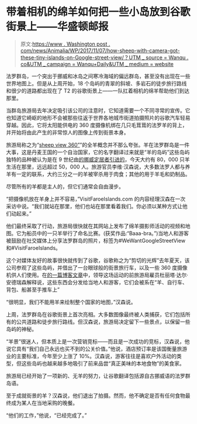 # 带着相机的绵羊如何把一些小岛放到谷歌街景上——华盛顿邮报

> 原文:[https://www . Washington post . com/news/Animalia/WP/2017/11/07/how-sheep-with-camera-got-these-tiny-islands-on-Google-street-view/？UTM _ source = Wanqu . co&UTM _ campaign = Wanqu+Daily&UTM _ medium = website](https://www.washingtonpost.com/news/animalia/wp/2017/11/07/how-sheep-with-cameras-got-these-tiny-islands-onto-google-street-view/?utm_source=wanqu.co&utm_campaign=Wanqu+Daily&utm_medium=website)

法罗群岛，一个突出于挪威和冰岛之间寒冷海域的偏远群岛，甚至没有出现在一些世界地图上。但是从上周开始，18 个岛屿的青翠的斜坡、多岩石的徒步旅行路线和很少的道路都出现在了 T2 的谷歌街景上——一队扛着相机的绵羊帮助他们到达那里。

当群岛旅游局去年决定吸引该公司的注意时，它知道需要一个不同寻常的宣传。它也知道它崎岖的地形不会被那些往返于世界各地城市街道拍摄照片的谷歌汽车轻易穿越。因此，它将太阳能供电的 360 度摄像机绑在几只毛茸茸的法罗羊的背上，并开始将由此产生的非常惊人的图像上传到街景本身。

旅游局称之为“[sheep view 360”](http://visitfaroeislands.com/sheepview360/)”的全羊概念并不那么夸张。羊在法罗群岛是一件大事，这是丹麦王国的一个自治国家，它的名字翻译过来就是“羊的岛屿”这些岛屿独特的品种被认为是在 9 世纪由[的挪威定居者引进的](https://link.springer.com/article/10.1007%2Fs10745-005-7596-x)，今天大约有 80，000 只羊生活在那里，远远超过 50，000 人。旅游官员李维·汉森说，大多数法罗人都与养羊有一定的联系，大约三分之一的羊被宰杀用于肉食；其他的用于羊毛和奶制品。

尽管所有的羊都是主人的，但它们通常会自由漫步。

“把摄像机放在羊身上并不容易，”VisitFaroeIslands.com 的内容经理汉森在一次采访中说。“我们就站在那里，他们也站在那里看着我们。你必须以某种方式让他们动起来。”

他们最终采取了行动，旅游局很快就在其网站上发布了绵羊摄影师活动的视频和地图。它为船员中的一只羊举行了命名比赛。(获奖作品:“Baaa-bra。”)当地人和游客被鼓励在社交媒体上分享法罗群岛的照片，标签为#WeWantGoogleStreetView 和#VisitFaroeIslands。

这个对媒体友好的故事很快就传到了谷歌，谷歌称之为“剪切的光辉”去年夏天，该公司参观了这些岛屿，并借出了一台眼球般的街景旅行车，以及一些 360 度摄像机供人们使用。在[的一篇博客文章](http://visitfaroeislands.com/sheepview360/google-has-arrived/)中，领导这场运动的前旅游局雇员杜丽塔·达尔·安德瑞森解释说，这些东西会分发给当地人和游客，它们会被系在“羊、自行车、背包、船甚至手推车上”

“很明显，我们不能用羊来绘制整个国家的地图，”汉森说。

上周，法罗群岛在谷歌街景上首次亮相。大多数图像最终被人类捕获，它们包括所有的公共道路和徒步旅行路线。但汉森说，旅游局决定留下一些景点，以保留一些岛屿的神秘。

“羊景”很迷人，但本质上是一次营销竞标——而且是一次成功的竞标，汉森说，他说它具有“我们自己永远也买不到的公关价值。”他说，酒店预订率是该国衡量旅游业的主要标准，今年至少上涨了 10%。汉森说，游客往往是喜欢户外活动的类型，但这些岛屿也越来越多地吸引了前来品尝“真正美味的本地食物”的美食家。

旅游局已经开始了一项新的、无羊的努力，让谷歌翻译包括源自古挪威语的法罗群岛语。

至于成就街景的羊？汉森说，他们退出了拍摄。然而，他不确定是否有任何食物最终成为某人在当地采购的晚餐。

“他们的工作，”他说，“已经完成了。”